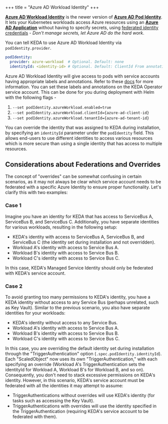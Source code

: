 +++
title = "Azure AD Workload Identity"
+++

[**Azure AD Workload Identity**](https://github.com/Azure/azure-workload-identity) is the newer version of [**Azure AD Pod Identity**](https://github.com/Azure/aad-pod-identity). It lets your Kubernetes workloads access Azure resources using an
[**Azure AD Application**](https://docs.microsoft.com/en-us/azure/active-directory/develop/app-objects-and-service-principals)
without having to specify secrets, using [federated identity credentials](https://azure.github.io/azure-workload-identity/docs/topics/federated-identity-credential.html) - *Don't manage secrets, let Azure AD do the hard work*.

You can tell KEDA to use Azure AD Workload Identity via `podIdentity.provider`.

```yaml
podIdentity:
  provider: azure-workload  # Optional. Default: none
  identityId: <identity-id> # Optional. Default: ClientId From annotation on service-account.
```

Azure AD Workload Identity will give access to pods with service accounts having appropriate labels and annotations. Refer
to these [docs](https://azure.github.io/azure-workload-identity/docs/topics/service-account-labels-and-annotations.html) for more information. You can set these labels and annotations on the KEDA Operator service account. This can be done for you during deployment with Helm with the
following flags -

1. `--set podIdentity.azureWorkload.enabled=true`
2. `--set podIdentity.azureWorkload.clientId={azure-ad-client-id}`
3. `--set podIdentity.azureWorkload.tenantId={azure-ad-tenant-id}`

You can override the identity that was assigned to KEDA during installation, by specifying an `identityId` parameter under the `podIdentity` field. This allows end-users to use different identities to access various resources which is more secure than using a single identity that has access to multiple resources.

## Considerations about Federations and Overrides

The concept of "overrides" can be somewhat confusing in certain scenarios, as it may not always be clear which service account needs to be federated with a specific Azure Identity to ensure proper functionality. Let's clarify this with two examples:

### Case 1

Imagine you have an identity for KEDA that has access to ServiceBus A, ServiceBus B, and ServiceBus C. Additionally, you have separate identities for various workloads, resulting in the following setup:

- KEDA's identity with access to ServiceBus A, ServiceBus B, and ServiceBus C (the identity set during installation and not overridden).
- Workload A's identity with access to Service Bus A.
- Workload B's identity with access to Service Bus B.
- Workload C's identity with access to Service Bus C.

In this case, KEDA's Managed Service Identity should only be federated with KEDA's service account.

### Case 2

To avoid granting too many permissions to KEDA's identity, you have a KEDA identity without access to any Service Bus (perhaps unrelated, such as Key Vault). Similar to the previous scenario, you also have separate identities for your workloads:

- KEDA's identity without access to any Service Bus.
- Workload A's identity with access to Service Bus A.
- Workload B's identity with access to Service Bus B.
- Workload C's identity with access to Service Bus C.

In this case, you are overriding the default identity set during installation through the "TriggerAuthentication" option (`.spec.podIdentity.identityId`). Each "ScaledObject" now uses its own "TriggerAuthentication," with each specifying an override (Workload A's TriggerAuthentication sets the identityId for Workload A, Workload B's for Workload B, and so on). Consequently, you don't need to stack excessive permissions on KEDA's identity. However, in this scenario, KEDA's service account must be federated with all the identities it may attempt to assume:

- TriggerAuthentications without overrides will use KEDA's identity (for tasks such as accessing the Key Vault).
- TriggerAuthentications with overrides will use the identity specified in the TriggerAuthentication (requiring KEDA's service account to be federated with them).
